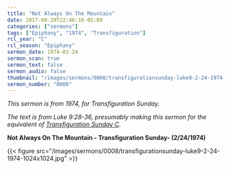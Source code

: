 ```yaml
---
title: "Not Always On The Mountain"
date: 2017-09-20T22:46:16-05:00
categories: ["sermons"]
tags: ["Epiphany", "1974", "Transfiguration"]
rcl_year: "C"
rcl_season: "Epiphany"
sermon_date: 1974-02-24
sermon_scan: true
sermon_text: false
sermon_audio: false
thumbnail: "/images/sermons/0008/transfigurationsunday-luke9-2-24-1974-1024x1024.jpg"
sermon_number: "0008"
---
```

_This sermon is from 1974, for Transfiguration Sunday._

<!--more-->

_The text is from Luke 9:28-36, presumably making this sermon for the equivalent of [Transfiguration Sunday C](https://lectionary.library.vanderbilt.edu/texts/?y=384&z=e&d=23)._

**Not Always On The Mountain - Transfiguration Sunday- (2/24/1974)**

{{< figure src="/images/sermons/0008/transfigurationsunday-luke9-2-24-1974-1024x1024.jpg" >}}
